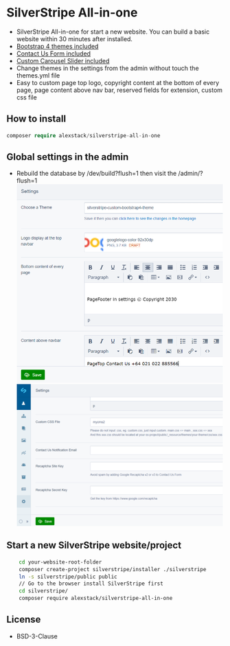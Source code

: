 # SilverStripe All-in-one

- SilverStripe All-in-one for start a new website. You can build a basic website within 30 minutes after installed.
- [Bootstrap 4 themes included](https://github.com/AlexStack/silverstripe-custom-bootstrap4-theme#readme)
- [Contact Us Form included](https://github.com/AlexStack/SilverStripe-Custom-Layout-Page-with-Contact-Us-Form#readme)
- [Custom Carousel Slider included](https://github.com/AlexStack/SilverStripe-Custom-Carousel-Slider#readme)
- Change themes in the settings from the admin without touch the themes.yml file
- Easy to custom page top logo, copyright content at the bottom of every page, page content above nav bar, reserved fields for extension, custom css file

## How to install

```php
composer require alexstack/silverstripe-all-in-one
```

## Global settings in the admin
- Rebuild the database by /dev/build?flush=1 then visit the /admin/?flush=1
!['img'](docs/images/SilverStripe-Settings-001.png)
!['img'](docs/images/SilverStripe-Settings-002.png)

## Start a new SilverStripe website/project

```bash
    cd your-website-root-folder
    composer create-project silverstripe/installer ./silverstripe
    ln -s silverstripe/public public
    // Go to the browser install SilverStripe first
    cd silverstripe/
    composer require alexstack/silverstripe-all-in-one
```

## License

- BSD-3-Clause

